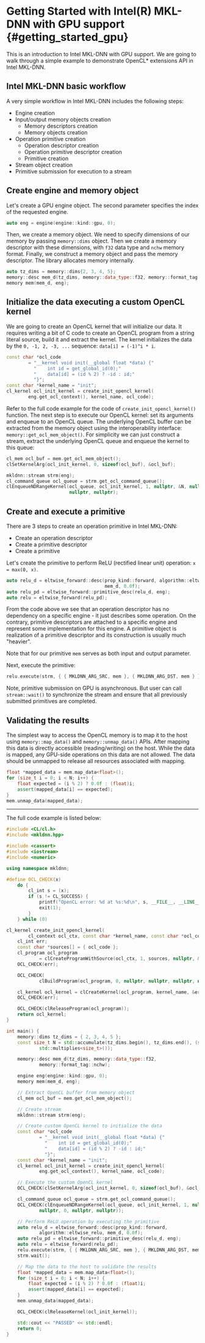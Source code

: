 Getting Started with Intel(R) MKL-DNN with GPU support {#getting_started_gpu}
=============================================================================

This is an introduction to Intel MKL-DNN with GPU support.
We are going to walk through a simple example to demonstrate OpenCL\* extensions API in Intel MKL-DNN.

## Intel MKL-DNN basic workflow

A very simple workflow in Intel MKL-DNN includes the following steps:

- Engine creation
- Input/output memory objects creation
    - Memory descriptors creation
    - Memory objects creation
- Operation primitive creation
    - Operation descriptor creation
    - Operation primitive descriptor creation
    - Primitive creation
- Stream object creation
- Primitive submission for execution to a stream

## Create engine and memory object

Let's create a GPU engine object. The second parameter specifies the index of the requested engine.

~~~cpp
auto eng = engine(engine::kind::gpu, 0);
~~~

Then, we create a memory object. We need to specify dimensions of our memory by passing `memory::dims` object.
Then we create a memory descriptor with these dimensions, with `f32` data type and `nchw` memory format.
Finally, we construct a memory object and pass the memory descriptor. The library allocates memory internally.

~~~cpp
auto tz_dims = memory::dims{2, 3, 4, 5};
memory::desc mem_d(tz_dims, memory::data_type::f32, memory::format_tag::nchw);
memory mem(mem_d, eng);
~~~

## Initialize the data executing a custom OpenCL kernel

We are going to create an OpenCL kernel that will initialize our data.
It requires writing a bit of C code to create an OpenCL program from a string literal source, build it and extract the kernel.
The kernel initializes the data by the `0, -1, 2, -3, ...` sequence: `data[i] = (-1)^i * i`.

~~~cpp
const char *ocl_code
        = "__kernel void init(__global float *data) {"
          "    int id = get_global_id(0);"
          "    data[id] = (id % 2) ? -id : id;"
          "}";
const char *kernel_name = "init";
cl_kernel ocl_init_kernel = create_init_opencl_kernel(
        eng.get_ocl_context(), kernel_name, ocl_code);
~~~

Refer to the full code example for the code of `create_init_opencl_kernel()` function.
The next step is to execute our OpenCL kernel: set its arguments and enqueue to an OpenCL queue.
The underlying OpenCL buffer can be extracted from the memory object using
the interoperability interface: `memory::get_ocl_mem_object()`.
For simplicity we can just construct a stream, extract the underlying OpenCL queue and enqueue the kernel to this queue:

~~~cpp
cl_mem ocl_buf = mem.get_ocl_mem_object();
clSetKernelArg(ocl_init_kernel, 0, sizeof(ocl_buf), &ocl_buf);

mkldnn::stream strm(eng);
cl_command_queue ocl_queue = strm.get_ocl_command_queue();
clEnqueueNDRangeKernel(ocl_queue, ocl_init_kernel, 1, nullptr, &N, nullptr, 0,
                       nullptr, nullptr);
~~~

## Create and execute a primitive

There are 3 steps to create an operation primitive in Intel MKL-DNN:

- Create an operation descriptor
- Create a primitive descriptor
- Create a primitive

Let's create the primitive to perform ReLU (rectified linear unit) operation: `x = max(0, x)`.

~~~cpp
auto relu_d = eltwise_forward::desc(prop_kind::forward, algorithm::eltwise_relu,
                                    mem_d, 0.0f);
auto relu_pd = eltwise_forward::primitive_desc(relu_d, eng);
auto relu = eltwise_forward(relu_pd);
~~~

From the code above we see that an operation descriptor has no dependency on a specific engine - it just describes some operation.
On the contrary, primitive descriptors are attached to a specific engine and represent some implementation for this engine.
A primitive object is realization of a primitive descriptor and its construction is usually much "heavier".

Note that for our primitive `mem` serves as both input and output parameter.

Next, execute the primitive:

~~~cpp
relu.execute(strm, { { MKLDNN_ARG_SRC, mem }, { MKLDNN_ARG_DST, mem } });
~~~

Note, primitive submission on GPU is asynchronous.
But user can call `stream::wait()` to synchronize the stream and ensure that all previously submitted primitives are completed.

## Validating the results

The simplest way to access the OpenCL memory is to map it to the host using `memory::map_data()` and `memory::unmap_data()` APIs.
After mapping this data is directly accessible (reading/writing) on the host. While the data is mapped, any GPU-side operations on this data are not allowed.
The data should be unmapped to release all resources associated with mapping.

~~~cpp
float *mapped_data = mem.map_data<float>();
for (size_t i = 0; i < N; i++) {
    float expected = (i % 2) ? 0.0f : (float)i;
    assert(mapped_data[i] == expected);
}
mem.unmap_data(mapped_data);
~~~

---

The full code example is listed below:

~~~cpp
#include <CL/cl.h>
#include <mkldnn.hpp>

#include <cassert>
#include <iostream>
#include <numeric>

using namespace mkldnn;

#define OCL_CHECK(x)                                                      \
    do {                                                                  \
        cl_int s = (x);                                                   \
        if (s != CL_SUCCESS) {                                            \
            printf("OpenCL error: %d at %s:%d\n", s, __FILE__, __LINE__); \
            exit(1);                                                      \
        }                                                                 \
    } while (0)

cl_kernel create_init_opencl_kernel(
        cl_context ocl_ctx, const char *kernel_name, const char *ocl_code) {
    cl_int err;
    const char *sources[] = { ocl_code };
    cl_program ocl_program
            = clCreateProgramWithSource(ocl_ctx, 1, sources, nullptr, &err);
    OCL_CHECK(err);

    OCL_CHECK(
            clBuildProgram(ocl_program, 0, nullptr, nullptr, nullptr, nullptr));

    cl_kernel ocl_kernel = clCreateKernel(ocl_program, kernel_name, &err);
    OCL_CHECK(err);

    OCL_CHECK(clReleaseProgram(ocl_program));
    return ocl_kernel;
}

int main() {
    memory::dims tz_dims = { 2, 3, 4, 5 };
    const size_t N = std::accumulate(tz_dims.begin(), tz_dims.end(), (size_t)1,
            std::multiplies<size_t>());

    memory::desc mem_d(tz_dims, memory::data_type::f32,
            memory::format_tag::nchw);

    engine eng(engine::kind::gpu, 0);
    memory mem(mem_d, eng);

    // Extract OpenCL buffer from memory object
    cl_mem ocl_buf = mem.get_ocl_mem_object();

    // Create stream
    mkldnn::stream strm(eng);

    // Create custom OpenCL kernel to initialize the data
    const char *ocl_code
            = "__kernel void init(__global float *data) {"
              "    int id = get_global_id(0);"
              "    data[id] = (id % 2) ? -id : id;"
              "}";
    const char *kernel_name = "init";
    cl_kernel ocl_init_kernel = create_init_opencl_kernel(
            eng.get_ocl_context(), kernel_name, ocl_code);

    // Execute the custom OpenCL kernel
    OCL_CHECK(clSetKernelArg(ocl_init_kernel, 0, sizeof(ocl_buf), &ocl_buf));

    cl_command_queue ocl_queue = strm.get_ocl_command_queue();
    OCL_CHECK(clEnqueueNDRangeKernel(ocl_queue, ocl_init_kernel, 1, nullptr, &N,
            nullptr, 0, nullptr, nullptr));

    // Perform ReLU operation by executing the primitive
    auto relu_d = eltwise_forward::desc(prop_kind::forward,
            algorithm::eltwise_relu, mem_d, 0.0f);
    auto relu_pd = eltwise_forward::primitive_desc(relu_d, eng);
    auto relu = eltwise_forward(relu_pd);
    relu.execute(strm, { { MKLDNN_ARG_SRC, mem }, { MKLDNN_ARG_DST, mem } });
    strm.wait();

    // Map the data to the host to validate the results
    float *mapped_data = mem.map_data<float>();
    for (size_t i = 0; i < N; i++) {
        float expected = (i % 2) ? 0.0f : (float)i;
        assert(mapped_data[i] == expected);
    }
    mem.unmap_data(mapped_data);

    OCL_CHECK(clReleaseKernel(ocl_init_kernel));

    std::cout << "PASSED" << std::endl;
    return 0;
}
~~~
